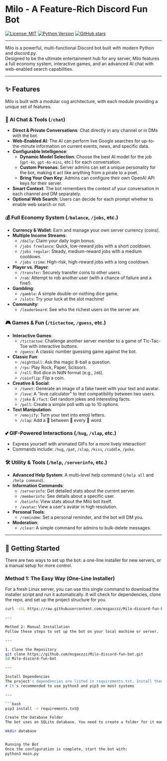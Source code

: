 # Milo - A Feature-Rich Discord Fun Bot

[![License: MIT](https://img.shields.io/badge/License-MIT-green.svg)](https://opensource.org/licenses/MIT)
[![Python Version](https://img.shields.io/badge/Python-3.7%2B-blue.svg)](https://www.python.org/downloads/release/python-3110/)
[![GitHub stars](https://img.shields.io/github/stars/msgaxzzz/Milo-discord-fun-bot.svg?style=social&label=Star)](https://github.com/msgaxzzz/Milo-discord-fun-bot/stargazers)

---

Milo is a powerful, multi-functional Discord bot built with modern Python and discord.py.  
Designed to be the ultimate entertainment hub for any server, Milo features a full economy system, interactive games, and an advanced AI chat with web-enabled search capabilities.

---
## ✨ Features

Milo is built with a modular cog architecture, with each module providing a unique set of features.

### 🤖 AI Chat & Tools (`/chat`)
- **Direct & Private Conversations**: Chat directly in any channel or in DMs with the bot.
- **Web-Enabled AI**: The AI can perform live Google searches for up-to-the-minute information on current events, news, and specific data.
- **Configurable Intelligence**:
  - **Dynamic Model Selection**: Choose the best AI model for the job (`gpt-4o`, `gpt-4o-mini`, etc.) for each conversation.
  - **Custom Personas**: Server admins can set a unique personality for the bot, making it act like anything from a pirate to a poet.
  - **Bring Your Own Key**: Admins can configure their own OpenAI API keys for their server.
- **Smart Context**: The bot remembers the context of your conversation in each channel and DM separately.
- **Optional Web Search**: Users can decide for each prompt whether to enable web search or not.

### 💰 Full Economy System (`/balance`, `/jobs`, etc.)
- **Currency & Wallet**: Earn and manage your own server currency (coins).
- **Multiple Income Streams**:
  - `/daily`: Claim your daily login bonus.
  - `/jobs freelance`: Quick, low-reward jobs with a short cooldown.
  - `/jobs regular`: Steady, medium-reward jobs with a medium cooldown.
  - `/jobs crime`: High-risk, high-reward jobs with a long cooldown.
- **Player vs. Player**:
  - `/transfer`: Securely transfer coins to other users.
  - `/rob`: Attempt to rob another user (with a chance of failure and a fine!).
- **Gambling**:
  - `/gamble`: A simple double-or-nothing dice game.
  - `/slots`: Try your luck at the slot machine!
- **Community**:
  - `/leaderboard`: See who the richest users on the server are.

### 🎮 Games & Fun (`/tictactoe`, `/guess`, etc.)
- **Interactive Games**:
  - `/tictactoe`: Challenge another server member to a game of Tic-Tac-Toe with interactive buttons.
  - `/guess`: A classic number guessing game against the bot.
- **Classic Fun**:
  - `/eightball`: Ask the magic 8-ball a question.
  - `/rps`: Play Rock, Paper, Scissors.
  - `/roll`: Roll dice in NdN format (e.g., `2d6`).
  - `/coinflip`: Flip a coin.
- **Creative & Social**:
  - `/tweet`: Generate an image of a fake tweet with your text and avatar.
  - `/love`: A "love calculator" to test compatibility between two users.
  - `/joke` & `/fact`: Get random jokes and interesting facts.
  - `/poll`: Create a simple poll with up to 10 options.
- **Text Manipulation**:
  - `/emojify`: Turn your text into emoji letters.
  - `/clap`: Add a 👏 between 👏 every 👏 word.

### 💕 GIF-Powered Interactions (`/hug`, `/slap`, etc.)
- Express yourself with animated GIFs for a more lively interaction!
- Commands include: `/hug`, `/pat`, `/slap`, `/kiss`, `/cuddle`, `/poke`.

### 🛠️ Utility & Tools (`/help`, `/serverinfo`, etc.)
- **Advanced Help System**: A multi-level help command (`/help all` and `/help command`).
- **Information Commands**:
  - `/serverinfo`: Get detailed stats about the current server.
  - `/memberinfo`: See details about a specific user.
  - `/botinfo`: View stats about the Milo bot itself.
  - `/avatar`: View a user's avatar in high resolution.
- **Personal Tools**:
  - `/remindme`: Set a personal reminder, and the bot will DM you.
- **Moderation**:
  - `/clear`: A simple command for admins to bulk-delete messages.

---

## 🚀 Getting Started

There are two ways to set up the bot: a one-line installer for new servers, or a manual setup for more control.

### Method 1: The Easy Way (One-Line Installer)
For a fresh Linux server, you can use this single command to download the installer script and run it automatically. It will check for dependencies, clone the repo, and set up the project structure for you.

```bash
curl -sSL https://raw.githubusercontent.com/msgaxzzz/Milo-discord-fun-bot/main/install.sh | bash

---

Method 2: Manual Installation
Follow these steps to set up the bot on your local machine or server.

---

1. Clone the Repository
git clone https://github.com/msgaxzzz/Milo-discord-fun-bot.git
cd Milo-discord-fun-bot

---

Install Dependencies
The project's dependencies are listed in requirements.txt. Install them using pip:
# It's recommended to use python3 and pip3 on most systems

---

```bash
pip3 install -r requirements.txt@

Create the Database Folder
The bot uses an SQLite database. You need to create a folder for it manually.

mkdir database


Running the Bot
Once the configuration is complete, start the bot with:
python3 main.py
